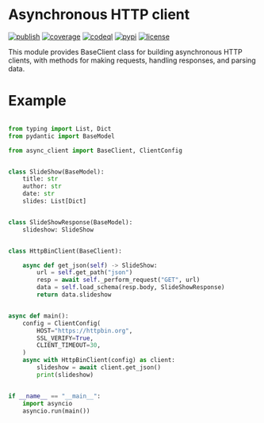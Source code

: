Asynchronous HTTP client
=======

[![publish](https://github.com/mas-aleksey/async-client/workflows/Build/badge.svg)](https://github.com/mas-aleksey/async-client/actions?query=workflow%3A%22build%22)
[![coverage](https://coveralls.io/repos/mas-aleksey/async-client/badge.svg)](https://coveralls.io/r/mas-aleksey/async-client?branch=python-3)
[![codeql](https://github.com/mas-aleksey/async-client/workflows/CodeQL/badge.svg)](https://github.com/mas-aleksey/async-client/actions/workflows/codeql-analysis.yml)
[![pypi](https://img.shields.io/pypi/v/async-client-lib.svg)](https://pypi.python.org/pypi/async-client-lib)
[![license](https://img.shields.io/github/license/mas-aleksey/async-client)](https://github.com/mas-aleksey/async-client/blob/main/LICENSE)

This module provides BaseClient class for building asynchronous HTTP clients,
with methods for making requests, handling responses, and parsing data.

Example
========

```python

from typing import List, Dict
from pydantic import BaseModel

from async_client import BaseClient, ClientConfig


class SlideShow(BaseModel):
    title: str
    author: str
    date: str
    slides: List[Dict]


class SlideShowResponse(BaseModel):
    slideshow: SlideShow


class HttpBinClient(BaseClient):

    async def get_json(self) -> SlideShow:
        url = self.get_path("json")
        resp = await self._perform_request("GET", url)
        data = self.load_schema(resp.body, SlideShowResponse)
        return data.slideshow


async def main():
    config = ClientConfig(
        HOST="https://httpbin.org",
        SSL_VERIFY=True,
        CLIENT_TIMEOUT=30,
    )
    async with HttpBinClient(config) as client:
        slideshow = await client.get_json()
        print(slideshow)


if __name__ == "__main__":
    import asyncio
    asyncio.run(main())

```